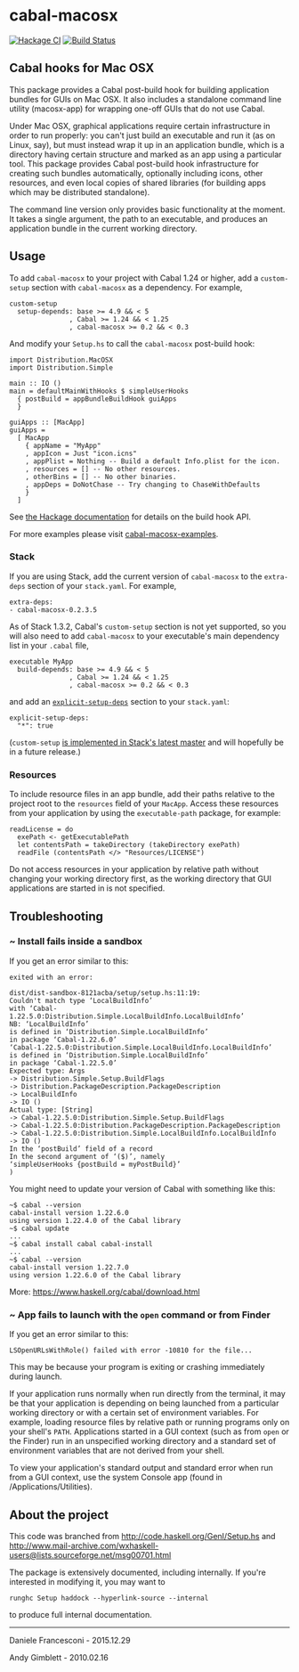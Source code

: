 # cabal-macosx

[![Hackage CI](https://matrix.hackage.haskell.org/api/v2/packages/cabal-macosx/badge)](https://hackage.haskell.org/package/cabal-macosx)
[![Build Status](https://travis-ci.org/danfran/cabal-macosx.svg?branch=master)](https://travis-ci.org/danfran/cabal-macosx)

## Cabal hooks for Mac OSX

This package provides a Cabal post-build hook for building application
bundles for GUIs on Mac OSX.  It also includes a standalone command
line utility (macosx-app) for wrapping one-off GUIs that do not use Cabal.

Under Mac OSX, graphical applications require certain infrastructure
in order to run properly: you can't just build an executable and run
it (as on Linux, say), but must instead wrap it up in an application
bundle, which is a directory having certain structure and marked as an
app using a particular tool.  This package provides Cabal post-build
hook infrastructure for creating such bundles automatically,
optionally including icons, other resources, and even local copies of
shared libraries (for building apps which may be distributed
standalone).

The command line version only provides basic functionality at the
moment.  It takes a single argument, the path to an executable,
and produces an application bundle in the current working directory.

## Usage

To add `cabal-macosx` to your project with Cabal 1.24 or higher, add a
`custom-setup` section with `cabal-macosx` as a dependency. For example,

    custom-setup
      setup-depends: base >= 4.9 && < 5
                   , Cabal >= 1.24 && < 1.25
                   , cabal-macosx >= 0.2 && < 0.3

And modify your `Setup.hs` to call the `cabal-macosx` post-build hook:

    import Distribution.MacOSX
    import Distribution.Simple

    main :: IO ()
    main = defaultMainWithHooks $ simpleUserHooks
      { postBuild = appBundleBuildHook guiApps
      }

    guiApps :: [MacApp]
    guiApps =
      [ MacApp
        { appName = "MyApp"
        , appIcon = Just "icon.icns"
        , appPlist = Nothing -- Build a default Info.plist for the icon.
        , resources = [] -- No other resources.
        , otherBins = [] -- No other binaries.
        , appDeps = DoNotChase -- Try changing to ChaseWithDefaults
        }
      ]

See [the Hackage documentation][cabal-macosx-hackage] for details on the build hook API.

For more examples please visit [cabal-macosx-examples](https://github.com/danfran/cabal-macosx-examples).

[cabal-macosx-hackage]: https://hackage.haskell.org/package/cabal-macosx

### Stack

If you are using Stack, add the current version of `cabal-macosx` to the
`extra-deps` section of your `stack.yaml`. For example,

    extra-deps:
    - cabal-macosx-0.2.3.5

As of Stack 1.3.2, Cabal's `custom-setup` section is not yet supported, so
you will also need to add `cabal-macosx` to your executable's main
dependency list in your `.cabal` file,

    executable MyApp
      build-depends: base >= 4.9 && < 5
                   , Cabal >= 1.24 && < 1.25
                   , cabal-macosx >= 0.2 && < 0.3

and add an [`explicit-setup-deps`][stack-explicit-setup-deps] section to
your `stack.yaml`:

    explicit-setup-deps:
      "*": true

(`custom-setup` [is implemented in Stack's latest
master][stack-custom-setup-pr] and will hopefully be in a future release.)

[stack-custom-setup-pr]: https://github.com/commercialhaskell/stack/pull/2866
[stack-explicit-setup-deps]: https://docs.haskellstack.org/en/stable/yaml_configuration/#explicit-setup-deps

### Resources

To include resource files in an app bundle, add their paths relative to the
project root to the `resources` field of your `MacApp`. Access these
resources from your application by using the `executable-path` package, for
example:

    readLicense = do
      exePath <- getExecutablePath
      let contentsPath = takeDirectory (takeDirectory exePath)
      readFile (contentsPath </> "Resources/LICENSE")

Do not access resources in your application by relative path without
changing your working directory first, as the working directory that GUI
applications are started in is not specified.

## Troubleshooting

### ~ Install fails inside a sandbox

If you get an error similar to this:

```
exited with an error:

dist/dist-sandbox-8121acba/setup/setup.hs:11:19:
Couldn't match type ‘LocalBuildInfo’
with ‘Cabal-1.22.5.0:Distribution.Simple.LocalBuildInfo.LocalBuildInfo’
NB: ‘LocalBuildInfo’
is defined in ‘Distribution.Simple.LocalBuildInfo’
in package ‘Cabal-1.22.6.0’
‘Cabal-1.22.5.0:Distribution.Simple.LocalBuildInfo.LocalBuildInfo’
is defined in ‘Distribution.Simple.LocalBuildInfo’
in package ‘Cabal-1.22.5.0’
Expected type: Args
-> Distribution.Simple.Setup.BuildFlags
-> Distribution.PackageDescription.PackageDescription
-> LocalBuildInfo
-> IO ()
Actual type: [String]
-> Cabal-1.22.5.0:Distribution.Simple.Setup.BuildFlags
-> Cabal-1.22.5.0:Distribution.PackageDescription.PackageDescription
-> Cabal-1.22.5.0:Distribution.Simple.LocalBuildInfo.LocalBuildInfo
-> IO ()
In the ‘postBuild’ field of a record
In the second argument of ‘($)’, namely
‘simpleUserHooks {postBuild = myPostBuild}’
)
```

You might need to update your version of Cabal with something like this:

```
~$ cabal --version
cabal-install version 1.22.6.0
using version 1.22.4.0 of the Cabal library
~$ cabal update
...
~$ cabal install cabal cabal-install
...
~$ cabal --version
cabal-install version 1.22.7.0
using version 1.22.6.0 of the Cabal library
```

More: https://www.haskell.org/cabal/download.html

### ~ App fails to launch with the `open` command or from Finder

If you get an error similar to this:

    LSOpenURLsWithRole() failed with error -10810 for the file...

This may be because your program is exiting or crashing immediately during
launch.

If your application runs normally when run directly from the terminal, it
may be that your application is depending on being launched from a
particular working directory or with a certain set of environment
variables. For example, loading resource files by relative path or running
programs only on your shell's `PATH`. Applications started in a GUI context
(such as from `open` or the Finder) run in an unspecified working directory
and a standard set of environment variables that are not derived from your
shell.

To view your application's standard output and standard error when run from
a GUI context, use the system Console app (found in /Applications/Utilities).

## About the project

This code was branched from http://code.haskell.org/GenI/Setup.hs
and
http://www.mail-archive.com/wxhaskell-users@lists.sourceforge.net/msg00701.html

The package is extensively documented, including internally.  If
you're interested in modifying it, you may want to

```
runghc Setup haddock --hyperlink-source --internal
```
to produce full internal documentation.

----

Daniele Francesconi - 2015.12.29

Andy Gimblett - 2010.02.16
